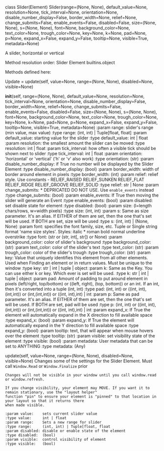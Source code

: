 class Slider(Element)
      Slider(range=(None, None), default_value=None, resolution=None, tick_interval=None, orientation=None, disable_number_display=False, border_width=None, relief=None, change_submits=False, enable_events=False, disabled=False, size=(None, None), s=(None, None), font=None, background_color=None, text_color=None, trough_color=None, key=None, k=None, pad=None, p=None, expand_x=False, expand_y=False, tooltip=None, visible=True, metadata=None)
 
A slider, horizontal or vertical
 
    

Method resolution order:
    Slider
    Element
    builtins.object

Methods defined here:

Update = update(self, value=None, range=(None, None), disabled=None, visible=None)

__init__(self, range=(None, None), default_value=None, resolution=None, tick_interval=None, orientation=None, disable_number_display=False, border_width=None, relief=None, change_submits=False, enable_events=False, disabled=False, size=(None, None), s=(None, None), font=None, background_color=None, text_color=None, trough_color=None, key=None, k=None, pad=None, p=None, expand_x=False, expand_y=False, tooltip=None, visible=True, metadata=None)
    :param range:                  slider's range (min value, max value)
    :type range:                   (int, int) | Tuple[float, float]
    :param default_value:          starting value for the slider
    :type default_value:           int | float
    :param resolution:             the smallest amount the slider can be moved
    :type resolution:              int | float
    :param tick_interval:          how often a visible tick should be shown next to slider
    :type tick_interval:           int | float
    :param orientation:            'horizontal' or 'vertical' ('h' or 'v' also work)
    :type orientation:             (str)
    :param disable_number_display: if True no number will be displayed by the Slider Element
    :type disable_number_display:  (bool)
    :param border_width:           width of border around element in pixels
    :type border_width:            (int)
    :param relief:                 relief style. Use constants - RELIEF_RAISED RELIEF_SUNKEN RELIEF_FLAT RELIEF_RIDGE RELIEF_GROOVE RELIEF_SOLID
    :type relief:                  str | None
    :param change_submits:         * DEPRICATED DO NOT USE. Use `enable_events` instead
    :type change_submits:          (bool)
    :param enable_events:          If True then moving the slider will generate an Event
    :type enable_events:           (bool)
    :param disabled:               set disable state for element
    :type disabled:                (bool)
    :param size:                   (l=length chars/rows, w=width pixels)
    :type size:                    (int, int)
    :param s:                      Same as size parameter.  It's an alias. If EITHER of them are set, then the one that's set will be used. If BOTH are set, size will be used
    :type s:                       (int, int)  | (None, None)
    :param font:                   specifies the  font family, size, etc. Tuple or Single string format 'name size styles'. Styles: italic * roman bold normal underline overstrike
    :type font:                    (str or (str, int[, str]) or None)
    :param background_color:       color of slider's background
    :type background_color:        (str)
    :param text_color:             color of the slider's text
    :type text_color:              (str)
    :param trough_color:           color of the slider's trough
    :type trough_color:            (str)
    :param key:                    Value that uniquely identifies this element from all other elements. Used when Finding an element or in return values. Must be unique to the window
    :type key:                     str | int | tuple | object
    :param k:                      Same as the Key. You can use either k or key. Which ever is set will be used.
    :type k:                       str | int | tuple | object
    :param pad:                    Amount of padding to put around element in pixels (left/right, top/bottom) or ((left, right), (top, bottom)) or an int. If an int, then it's converted into a tuple (int, int)
    :type pad:                     (int, int) or ((int, int),(int,int)) or (int,(int,int)) or  ((int, int),int) | int
    :param p:                      Same as pad parameter.  It's an alias. If EITHER of them are set, then the one that's set will be used. If BOTH are set, pad will be used
    :type p:                       (int, int) or ((int, int),(int,int)) or (int,(int,int)) or  ((int, int),int) | int
    :param expand_x:               If True the element will automatically expand in the X direction to fill available space
    :type expand_x:                (bool)
    :param expand_y:               If True the element will automatically expand in the Y direction to fill available space
    :type expand_y:                (bool)
    :param tooltip:                text, that will appear when mouse hovers over the element
    :type tooltip:                 (str)
    :param visible:                set visibility state of the element
    :type visible:                 (bool)
    :param metadata:               User metadata that can be set to ANYTHING
    :type metadata:                (Any)

update(self, value=None, range=(None, None), disabled=None, visible=None)
    Changes some of the settings for the Slider Element. Must call `Window.Read` or `Window.Finalize` prior
     
    Changes will not be visible in your window until you call window.read or window.refresh.
     
    If you change visibility, your element may MOVE. If you want it to remain stationary, use the "layout helper"
    function "pin" to ensure your element is "pinned" to that location in your layout so that it returns there
    when made visible.
     
    :param value:    sets current slider value
    :type value:     int | float
    :param range:    Sets a new range for slider
    :type range:     (int, int) | Tuple[float, float
    :param disabled: disable or enable state of the element
    :type disabled:  (bool)
    :param visible:  control visibility of element
    :type visible:   (bool)
